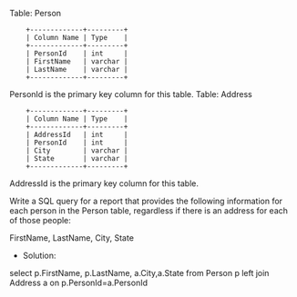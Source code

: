 Table: Person

		+-------------+---------+
		| Column Name | Type    |
		+-------------+---------+
		| PersonId    | int     |
		| FirstName   | varchar |
		| LastName    | varchar |
		+-------------+---------+
PersonId is the primary key column for this table.
Table: Address

		+-------------+---------+
		| Column Name | Type    |
		+-------------+---------+
		| AddressId   | int     |
		| PersonId    | int     |
		| City        | varchar |
		| State       | varchar |
		+-------------+---------+
AddressId is the primary key column for this table.
 

Write a SQL query for a report that provides the following information for each person in the Person table, regardless if there is an address for each of those people:

FirstName, LastName, City, State

- Solution:

select p.FirstName, p.LastName, a.City,a.State
from Person p left join Address a 
on p.PersonId=a.PersonId
